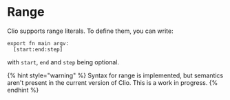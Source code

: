 # Range

Clio supports range literals. To define them, you can write:

```text
export fn main argv:
  [start:end:step]
```

with `start`, `end` and `step` being optional.

{% hint style="warning" %}
Syntax for range is implemented, but semantics aren't present in the current version of Clio. This is a work in progress.
{% endhint %}

